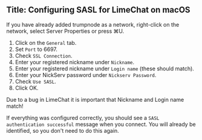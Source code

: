 Title: Configuring SASL for LimeChat on macOS
---

If you have already added trumpnode as a network, right-click on the network, select Server Properties or press ⌘U.

1. Click on the `General` tab.
2. Set `Port` to 6697.
3. Check `SSL Connection`.
4. Enter your registered nickname under `Nickname`.
5. Enter your registered nickname under `Login name` (these should match).
6. Enter your NickServ password under `Nickserv Password`.
7. Check `Use SASL`.
8. Click OK.

Due to a bug in LimeChat it is important that Nickname and Login name match!

If everything was configured correctly, you should see a `SASL authentication successful` message when you connect. You will already be identified, so you don't need to do this again.

